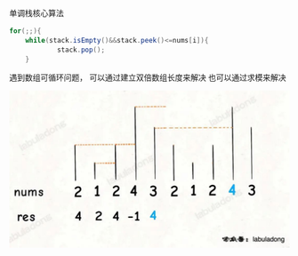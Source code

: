 单调栈核心算法

```java
for(;;){
    while(stack.isEmpty()&&stack.peek()<=nums[i]){
            stack.pop();
    }
```

遇到数组可循环问题， 可以通过建立双倍数组长度来解决
也可以通过求模来解决

![img.png](next-greater-ii.png)